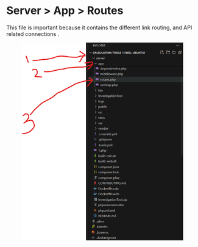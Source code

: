 # Server > App > Routes

This file is important because it contains the different link routing, and API related connections .

<figure><img src="../.gitbook/assets/server app (1).png" alt=""><figcaption></figcaption></figure>
